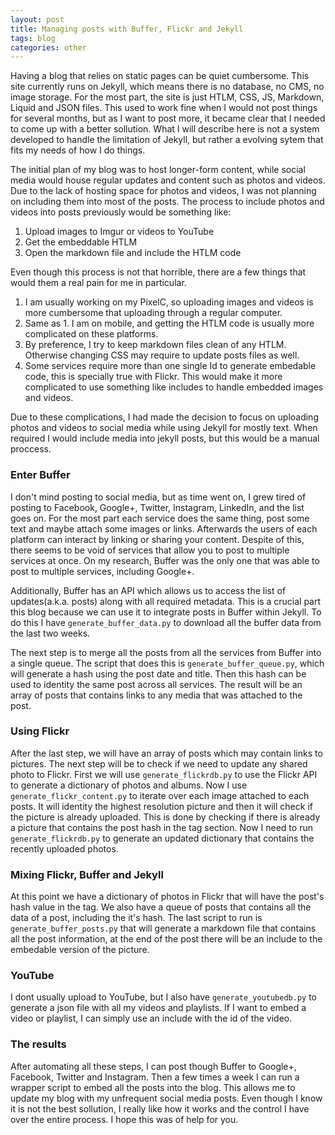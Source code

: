 ```yaml
---
layout: post
title: Managing posts with Buffer, Flickr and Jekyll
tags: blog
categories: other
---
```


Having a blog that relies on static pages can be quiet cumbersome. This site currently runs on Jekyll, which means there is no database, no CMS, no image storage. For the most part, the site is just HTLM, CSS, JS, Markdown, Liquid and JSON files. This used to work fine when I would not post things for several months, but as I want to post more, it became clear that I needed to come up with a better sollution. What I will describe here is not a system developed to handle the limitation of Jekyll, but rather a evolving sytem that fits my needs of how I do things.

The initial plan of my blog was to host longer-form content, while social media would house regular updates and content such as photos and videos. Due to the lack of hosting space for photos and videos, I was not planning on including them into most of the posts. The process to include photos and videos into posts previously would be something like:
 1. Upload images to Imgur or videos to YouTube
 2. Get the embeddable HTLM
 3. Open the markdown file and include the HTLM code

Even though this process is not that horrible, there are a few things that would them a real pain for me in particular.
 1. I am usually working on my PixelC, so uploading images and videos is more cumbersome that uploading through a regular computer.
 2. Same as 1. I am on mobile, and getting the HTLM code is usually more complicated on these platforms.
 3. By preference, I try to keep markdown files clean of any HTLM. Otherwise changing CSS may require to update posts files as well.
 4. Some services require more than one single Id to generate embedable code, this is specially true with Flickr. This would make it more complicated to use something like includes to handle embedded images and videos.

Due to these complications, I had made the decision to focus on uploading photos and videos to social media while using Jekyll for mostly text. When required I would include media into jekyll posts, but this would be a manual proccess. 

### Enter Buffer

I don't mind posting to social media, but as time went on, I grew tired of posting to Facebook, Google+, Twitter, Instagram, LinkedIn, and the list goes on. For the most part each service does the same thing, post some text and maybe attach some images or links. Afterwards the users of each platform can interact by linking or sharing your content. Despite of this, there seems to be void of services that allow you to post to multiple services at once. On my research, Buffer was the only one that was able to post to multiple services, including Google+.

Additionally, Buffer has an API which allows us to access the list of updates(a.k.a. posts) along with all required metadata. This is a crucial part this blog because we can use it to integrate posts in Buffer within Jekyll. To do this I have `generate_buffer_data.py` to download all the buffer data from the last two weeks.

The next step is to merge all the posts from all the services from Buffer into a single queue. The script that does this is `generate_buffer_queue.py`, which will generate a hash using the post date and title. Then this hash can be used to identity the same post across all services. The result will be an array of posts that contains links to any media that was attached to the post.

### Using Flickr

After the last step, we will have an array of posts which may contain links to pictures. The next step will be to check if we need to update any shared photo to Flickr. First we will use `generate_flickrdb.py` to use the Flickr API to generate a dictionary of photos and albums. Now I use `generate_flickr_content.py` to iterate over each image attached to each posts. It will identity the highest resolution picture and then it will check if the picture is already uploaded. This is done by checking if there is already a picture that contains the post hash in the tag section. Now I need to run `generate_flickrdb.py` to generate an updated dictionary that contains the recently uploaded photos.

### Mixing Flickr, Buffer and Jekyll

At this point we have a dictionary of photos in Flickr that will have the post's hash value in the tag. We also have a queue of posts that contains all the data of a post, including the it's hash. The last script to run is `generate_buffer_posts.py` that will generate a markdown file that contains all the post information, at the end of the post there will be an include to the embedable version of the picture.

### YouTube
I dont usually upload to YouTube, but I also have `generate_youtubedb.py` to generate a json file with all my videos and playlists. If I want to embed a video or playlist, I can simply use an include with the id of the video.

### The results

After automating all these steps, I can post though Buffer to Google+, Facebook, Twitter and Instagram. Then a few times a week I can run a wrapper script to embed all the posts into the blog. This allows me to update my blog with my unfrequent social media posts. Even though I know it is not the best sollution, I really like how it works and the control I have over the entire process. I hope this was of help for you.

